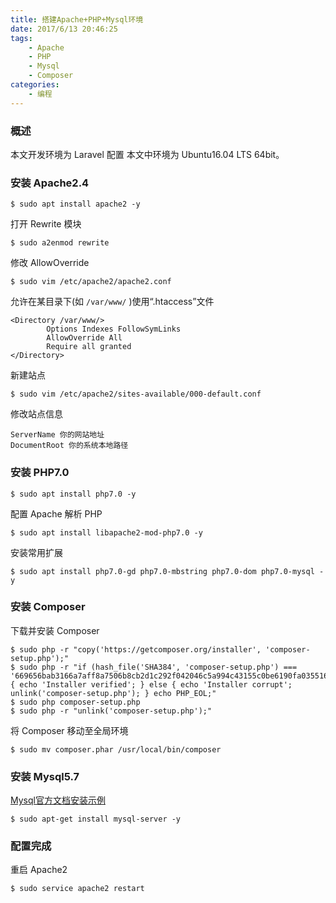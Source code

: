 ```yaml
---
title: 搭建Apache+PHP+Mysql环境
date: 2017/6/13 20:46:25
tags: 
	- Apache
	- PHP
	- Mysql
	- Composer
categories: 
	- 编程
---
```


### 概述

本文开发环境为 Laravel 配置
本文中环境为 Ubuntu16.04 LTS 64bit。

<!-- more -->

### 安装 Apache2.4

```
$ sudo apt install apache2 -y
```

打开 Rewrite 模块

```
$ sudo a2enmod rewrite
```

修改 AllowOverride

```
$ sudo vim /etc/apache2/apache2.conf
```

允许在某目录下(如 `/var/www/` )使用“.htaccess”文件

```
<Directory /var/www/>
        Options Indexes FollowSymLinks
        AllowOverride All
        Require all granted
</Directory>
```

新建站点

```
$ sudo vim /etc/apache2/sites-available/000-default.conf
```

修改站点信息

```
ServerName 你的网站地址
DocumentRoot 你的系统本地路径
```

### 安装 PHP7.0

```
$ sudo apt install php7.0 -y
```

配置 Apache 解析 PHP

```
$ sudo apt install libapache2-mod-php7.0 -y
```

安装常用扩展

```
$ sudo apt install php7.0-gd php7.0-mbstring php7.0-dom php7.0-mysql -y
```

### 安装 Composer

下载并安装 Composer

```
$ sudo php -r "copy('https://getcomposer.org/installer', 'composer-setup.php');"
$ sudo php -r "if (hash_file('SHA384', 'composer-setup.php') === '669656bab3166a7aff8a7506b8cb2d1c292f042046c5a994c43155c0be6190fa0355160742ab2e1c88d40d5be660b410') { echo 'Installer verified'; } else { echo 'Installer corrupt'; unlink('composer-setup.php'); } echo PHP_EOL;"
$ sudo php composer-setup.php
$ sudo php -r "unlink('composer-setup.php');"
```

将 Composer 移动至全局环境

```
$ sudo mv composer.phar /usr/local/bin/composer
```

### 安装 Mysql5.7

[Mysql官方文档安装示例](https://dev.mysql.com/doc/mysql-apt-repo-quick-guide/en/#apt-repo-fresh-install)

```
$ sudo apt-get install mysql-server -y
```

### 配置完成

重启 Apache2

```
$ sudo service apache2 restart
```

